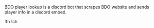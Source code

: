 BDO player lookup is a discord bot that scrapes BDO website and sends player info in a discord embed.

!fn <family name>
!ch <character name>
